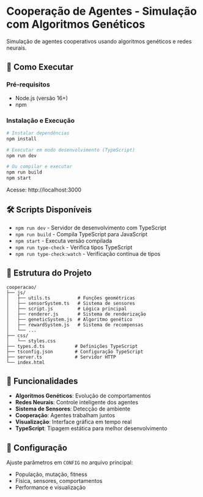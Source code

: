 # Cooperação de Agentes - Simulação com Algoritmos Genéticos

Simulação de agentes cooperativos usando algoritmos genéticos e redes neurais.

## 🚀 Como Executar

### Pré-requisitos
- Node.js (versão 16+)
- npm

### Instalação e Execução
```bash
# Instalar dependências
npm install

# Executar em modo desenvolvimento (TypeScript)
npm run dev

# Ou compilar e executar
npm run build
npm start
```

Acesse: http://localhost:3000

## 🛠️ Scripts Disponíveis

- `npm run dev` - Servidor de desenvolvimento com TypeScript
- `npm run build` - Compila TypeScript para JavaScript
- `npm start` - Executa versão compilada
- `npm run type-check` - Verifica tipos TypeScript
- `npm run type-check:watch` - Verificação contínua de tipos

## 📁 Estrutura do Projeto

```
cooperacao/
├── js/
│   ├── utils.ts          # Funções geométricas
│   ├── sensorSystem.ts   # Sistema de sensores
│   ├── script.js         # Lógica principal
│   ├── renderer.js       # Sistema de renderização
│   ├── geneticSystem.js  # Algoritmo genético
│   ├── rewardSystem.js   # Sistema de recompensas
│   └── ...
├── css/
│   └── styles.css
├── types.d.ts           # Definições TypeScript
├── tsconfig.json        # Configuração TypeScript
├── server.ts            # Servidor HTTP
└── index.html
```

## 🎯 Funcionalidades

- **Algoritmos Genéticos**: Evolução de comportamentos
- **Redes Neurais**: Controle inteligente dos agentes
- **Sistema de Sensores**: Detecção de ambiente
- **Cooperação**: Agentes trabalham juntos
- **Visualização**: Interface gráfica em tempo real
- **TypeScript**: Tipagem estática para melhor desenvolvimento

## 🔧 Configuração

Ajuste parâmetros em `CONFIG` no arquivo principal:
- População, mutação, fitness
- Física, sensores, comportamentos
- Performance e visualização